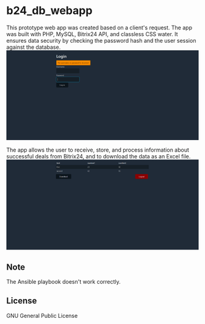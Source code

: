 # b24_db_webapp

This prototype web app was created based on a client's request. The app was built with PHP, MySQL, Bitrix24 API, and classless CSS water. 
It ensures data security by checking the password hash and the user session against the database. 
![login](https://github.com/homopoluza/b24_db_webapp/blob/main/login.png)

The app allows the user to receive, store, and process information about successful deals from Bitrix24, and to download the data as an Excel file.
![data](https://github.com/homopoluza/b24_db_webapp/blob/main/data_example.png)

## Note

The Ansible playbook doesn't work correctly.

## License

GNU General Public License

